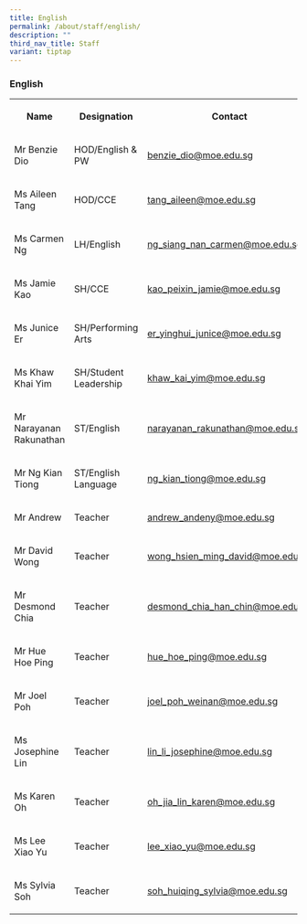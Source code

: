 ```yaml
---
title: English
permalink: /about/staff/english/
description: ""
third_nav_title: Staff
variant: tiptap
---
```

<h3>English</h3><table><tbody><tr><th rowspan="1" colspan="1"><p>Name</p></th><th rowspan="1" colspan="1"><p>Designation</p></th><th rowspan="1" colspan="1"><p>Contact</p></th></tr><tr><td rowspan="1" colspan="1"><p>Mr Benzie Dio</p></td><td rowspan="1" colspan="1"><p>HOD/English &amp; PW</p></td><td rowspan="1" colspan="1"><p><a href="benzie_dio@moe.edu.sg" rel="noopener noreferrer nofollow" target="_blank">benzie_dio@moe.edu.sg</a></p></td></tr><tr><td rowspan="1" colspan="1"><p>Ms Aileen Tang</p></td><td rowspan="1" colspan="1"><p>HOD/CCE</p></td><td rowspan="1" colspan="1"><p><a href="tang_aileen@moe.edu.sg" rel="noopener noreferrer nofollow" target="_blank">tang_aileen@moe.edu.sg</a></p></td></tr><tr><td rowspan="1" colspan="1"><p>Ms Carmen Ng</p></td><td rowspan="1" colspan="1"><p>LH/English</p></td><td rowspan="1" colspan="1"><p><a href="ng_siang_nan_carmen@moe.edu.sg" rel="noopener noreferrer nofollow" target="_blank">ng_siang_nan_carmen@moe.edu.sg</a></p></td></tr><tr><td rowspan="1" colspan="1"><p>Ms Jamie Kao</p></td><td rowspan="1" colspan="1"><p>SH/CCE</p></td><td rowspan="1" colspan="1"><p><a href="kao_peixin_jamie@moe.edu.sg" rel="noopener noreferrer nofollow" target="_blank">kao_peixin_jamie@moe.edu.sg</a></p></td></tr><tr><td rowspan="1" colspan="1"><p>Ms Junice Er</p></td><td rowspan="1" colspan="1"><p>SH/Performing Arts</p></td><td rowspan="1" colspan="1"><p><a href="er_yinghui_junice@moe.edu.sg" rel="noopener noreferrer nofollow" target="_blank">er_yinghui_junice@moe.edu.sg</a></p></td></tr><tr><td rowspan="1" colspan="1"><p>Ms Khaw Khai Yim</p></td><td rowspan="1" colspan="1"><p>SH/Student Leadership</p></td><td rowspan="1" colspan="1"><p><a href="khaw_kai_yim@moe.edu.sg" rel="noopener noreferrer nofollow" target="_blank">khaw_kai_yim@moe.edu.sg</a></p></td></tr><tr><td rowspan="1" colspan="1"><p>Mr Narayanan Rakunathan</p></td><td rowspan="1" colspan="1"><p>ST/English</p></td><td rowspan="1" colspan="1"><p><a href="narayanan_rakunathan@moe.edu.sg" rel="noopener noreferrer nofollow" target="_blank">narayanan_rakunathan@moe.edu.sg</a></p></td></tr><tr><td rowspan="1" colspan="1"><p>Mr Ng Kian Tiong</p></td><td rowspan="1" colspan="1"><p>ST/English Language</p></td><td rowspan="1" colspan="1"><p><a href="ng_kian_tiong@moe.edu.sg" rel="noopener noreferrer nofollow" target="_blank">ng_kian_tiong@moe.edu.sg</a></p></td></tr><tr><td rowspan="1" colspan="1"><p>Mr Andrew</p></td><td rowspan="1" colspan="1"><p>Teacher</p></td><td rowspan="1" colspan="1"><p><a href="andrew_andeny@moe.edu.sg" rel="noopener noreferrer nofollow" target="_blank">andrew_andeny@moe.edu.sg</a></p></td></tr><tr><td rowspan="1" colspan="1"><p>Mr David Wong</p></td><td rowspan="1" colspan="1"><p>Teacher</p></td><td rowspan="1" colspan="1"><p><a href="wong_hsien_ming_david@moe.edu.sg" rel="noopener noreferrer nofollow" target="_blank">wong_hsien_ming_david@moe.edu.sg</a></p></td></tr><tr><td rowspan="1" colspan="1"><p>Mr Desmond Chia</p></td><td rowspan="1" colspan="1"><p>Teacher</p></td><td rowspan="1" colspan="1"><p><a href="desmond_chia_han_chin@moe.edu.sg" rel="noopener noreferrer nofollow" target="_blank">desmond_chia_han_chin@moe.edu.sg</a></p></td></tr><tr><td rowspan="1" colspan="1"><p>Mr Hue Hoe Ping</p></td><td rowspan="1" colspan="1"><p>Teacher</p></td><td rowspan="1" colspan="1"><p><a href="hue_hoe_ping@moe.edu.sg" rel="noopener noreferrer nofollow" target="_blank">hue_hoe_ping@moe.edu.sg</a></p></td></tr><tr><td rowspan="1" colspan="1"><p>Mr Joel Poh</p></td><td rowspan="1" colspan="1"><p>Teacher</p></td><td rowspan="1" colspan="1"><p><a href="joel_poh_weinan@moe.edu.sg" rel="noopener noreferrer nofollow" target="_blank">joel_poh_weinan@moe.edu.sg</a></p></td></tr><tr><td rowspan="1" colspan="1"><p>Ms Josephine Lin</p></td><td rowspan="1" colspan="1"><p>Teacher</p></td><td rowspan="1" colspan="1"><p><a href="lin_li_josephine@moe.edu.sg" rel="noopener noreferrer nofollow" target="_blank">lin_li_josephine@moe.edu.sg</a></p></td></tr><tr><td rowspan="1" colspan="1"><p>Ms Karen Oh</p></td><td rowspan="1" colspan="1"><p>Teacher</p></td><td rowspan="1" colspan="1"><p><a href="oh_jia_lin_karen@moe.edu.sg" rel="noopener noreferrer nofollow" target="_blank">oh_jia_lin_karen@moe.edu.sg</a></p></td></tr><tr><td rowspan="1" colspan="1"><p>Ms Lee Xiao Yu</p></td><td rowspan="1" colspan="1"><p>Teacher</p></td><td rowspan="1" colspan="1"><p><a href="lee_xiao_yu@moe.edu.sg" rel="noopener noreferrer nofollow" target="_blank">lee_xiao_yu@moe.edu.sg</a></p></td></tr><tr><td rowspan="1" colspan="1"><p>Ms Sylvia Soh</p></td><td rowspan="1" colspan="1"><p>Teacher</p></td><td rowspan="1" colspan="1"><p><a href="soh_huiqing_sylvia@moe.edu.sg" rel="noopener noreferrer nofollow" target="_blank">soh_huiqing_sylvia@moe.edu.sg</a></p></td></tr></tbody></table><p></p>